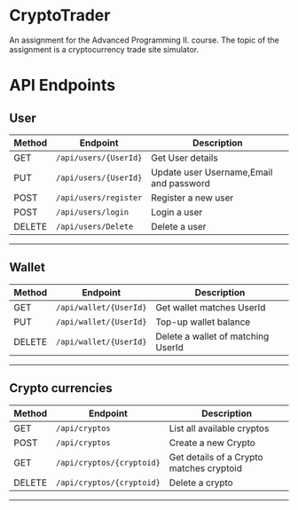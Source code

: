 # CryptoTrader
An assignment for the Advanced Programming II. course. The topic of the assignment is a cryptocurrency trade site simulator.

# API Endpoints


## User

| Method | Endpoint                     | Description                              |
|--------|------------------------------|------------------------------------------|
| GET    | `/api/users/{UserId}`        | Get User details                         |
| PUT    | `/api/users/{UserId}`        | Update user Username,Email and password  |
| POST   | `/api/users/register`        | Register a new user                      |
| POST   | `/api/users/login`           | Login a user                             |
| DELETE | `/api/users/Delete`          | Delete a user                            |

---


## Wallet

| Method | Endpoint                     | Description                              |
|--------|------------------------------|------------------------------------------|
| GET    | `/api/wallet/{UserId}`       | Get wallet matches UserId                |
| PUT    | `/api/wallet/{UserId}`       | Top-up wallet balance                    |
| DELETE | `/api/wallet/{UserId}`       | Delete a wallet of matching UserId       |

---


## Crypto currencies

| Method | Endpoint                     | Description                              |
|--------|------------------------------|------------------------------------------|
| GET    | `/api/cryptos`               | List all available cryptos               |
| POST   | `/api/cryptos`               | Create a new Crypto                      |
| GET    | `/api/cryptos/{cryptoid}`    | Get details of a Crypto matches cryptoid |
| DELETE | `/api/cryptos/{cryptoid}`    | Delete a crypto                          |

---


